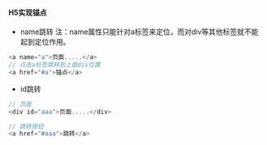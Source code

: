 #### H5实现锚点

* name跳转  注：name属性只能针对a标签来定位，而对div等其他标签就不能起到定位作用。

```js
<a name="a">页面.....</a>
// 点击a标签跳转到上面div位置
<a href="#a">锚点</a>
```

* id跳转

```js
// 页面
<div id="aaa">页面.....</div>

// 跳转按钮
<a href="#aaa">跳转</a>
```

